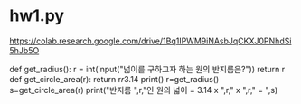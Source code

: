 # hw1.py

https://colab.research.google.com/drive/1Bq1IPWM9iNAsbJqCKXJ0PNhdSi5hJb5O

def get_radius():
  r = int(input("넓이를 구하고자 하는 원의 반지름은?"))
  return r
def get_circle_area(r):
  return r*r*3.14
print()
r=get_radius()
s=get_circle_area(r)
print("반지름 ",r,"인 원의 넓이 = 3.14 x ",r," x ",r," = ",s)
